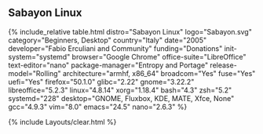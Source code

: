 ## Sabayon Linux
{% include_relative table.html distro="Sabayon Linux" logo="Sabayon.svg" category="Beginners, Desktop" country="Italy" date="2005" developer="Fabio Erculiani and Community" funding="Donations" init-system="systemd" browser="Google Chrome" office-suite="LibreOffice" text-editor="nano" package-manager="Entropy and Portage" release-model="Rolling" architecture="armhf, x86_64" broadcom="Yes" fuse="Yes" uefi="Yes" firefox="50.1.0" glibc="2.22" gnome="3.22.2" libreoffice="5.2.3" linux="4.8.14" xorg="1.18.4" bash="4.3" zsh="5.2" systemd="228" desktop="GNOME, Fluxbox, KDE, MATE, Xfce, None" gcc="4.9.3" vim="8.0" emacs="24.5" nano="2.6.3" %}

{% include Layouts/clear.html %}
